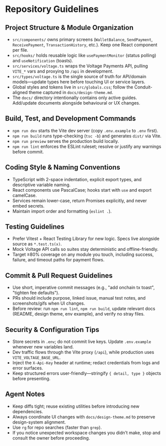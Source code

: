 # Repository Guidelines

## Project Structure & Module Organization
- `src/components/` owns primary screens (`WalletBalance`, `SendPayment`, `ReceivePayment`, `TransactionHistory`, etc.). Keep one React component per file.
- `src/hooks/` holds reusable logic like `usePaymentMonitor` (status polling) and `useNotification` (toasts).
- `src/services/voltage.ts` wraps the Voltage Payments API, pulling `VITE_*` vars and proxying to `/api` in development.
- `src/types/voltage.ts` is the single source of truth for API/domain models—update types here before touching UI or service layers.
- Global styles and tokens live in `src/globals.css`; follow the Conduit-aligned theme captured in `docs/design-theme.md`.
- The `docs/` directory intentionally contains only active guides. Add/update documents alongside behavioural or UX changes.

## Build, Test, and Development Commands
- `npm run dev` starts the Vite dev server (copy `.env.example` to `.env` first).
- `npm run build` runs type-checking (`tsc -b`) and generates `dist/` via Vite.
- `npm run preview` serves the production build locally.
- `npm run lint` enforces the ESLint ruleset; resolve or justify any warnings before commit.

## Coding Style & Naming Conventions
- TypeScript with 2-space indentation, explicit export types, and descriptive variable naming.
- React components use PascalCase; hooks start with `use` and export camelCase.
- Services remain lower-case, return Promises explicitly, and never embed secrets.
- Maintain import order and formatting (`eslint .`).

## Testing Guidelines
- Prefer Vitest + React Testing Library for new logic. Specs live alongside source as `*.test.ts(x)`.
- Mock Voltage API calls so suites stay deterministic and offline-friendly.
- Target ≥80% coverage on any module you touch, including success, failure, and timeout paths for payment flows.

## Commit & Pull Request Guidelines
- Use short, imperative commit messages (e.g., "add onchain tx toast", "tighten fee defaults").
- PRs should include purpose, linked issue, manual test notes, and screenshots/gifs when UI changes.
- Before review: run `npm run lint`, `npm run build`, update relevant docs (README, design theme, env example), and verify no stray files.

## Security & Configuration Tips
- Store secrets in `.env`; do not commit live keys. Update `.env.example` whenever new variables land.
- Dev traffic flows through the Vite proxy (`/api`), while production uses `VITE_VOLTAGE_BASE_URL`.
- Inject the `X-Api-Key` header at runtime; redact credentials from logs and error surfaces.
- Keep structured errors user-friendly—stringify `{ detail, type }` objects before presenting.

## Agent Notes
- Keep diffs tight; reuse existing utilities before introducing new dependencies.
- Always coordinate UI changes with `docs/design-theme.md` to preserve design-system alignment.
- Use `rg` for repo searches (faster than `grep`).
- If you notice unexpected workspace changes you didn’t make, stop and consult the owner before proceeding.
